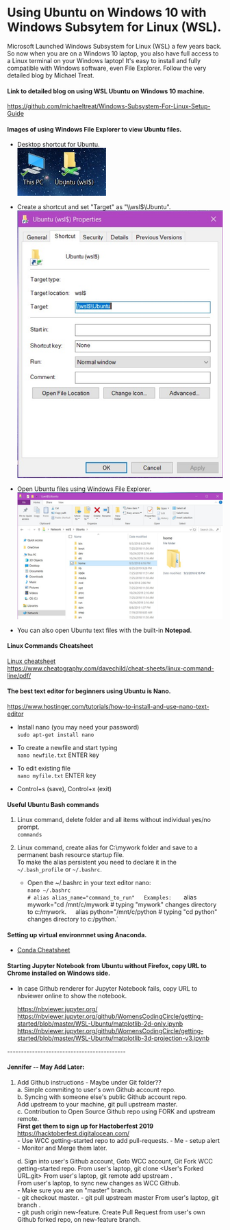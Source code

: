 # Using Ubuntu on Windows 10 with Windows Subsytem for Linux (WSL).  

Microsoft Launched Windows Subsystem for Linux (WSL) a few years back. 
So now when you are on a Windows 10 laptop, you also have full access to a Linux terminal on your Windows laptop! 
It's easy to install and fully compatible with Windows software, even File Explorer.  Follow the very detailed blog by Michael Treat.

#### Link to detailed blog on using WSL Ubuntu on Windows 10 machine.  

https://github.com/michaeltreat/Windows-Subsystem-For-Linux-Setup-Guide  

  
#### Images of using Windows File Explorer to view Ubuntu files.  

 - Desktop shortcut for Ubuntu.  
   ![shortcuts](img-shortcut.jpg)  

     
 - Create a shortcut and set "Target" as "\\\wsl$\Ubuntu".  
   ![Shortcut Properties view](img-shortcut-properties.jpg)  

   
 - Open Ubuntu files using Windows File Explorer.   
   ![Ubuntu folder in File Explorer](img-file-explorer.jpg)    

   
 - You can also open Ubuntu text files with the built-in **Notepad**.  

#### Linux Commands Cheatsheet  

[Linux cheatsheet](davechild_linux-command-line.pdf)  
https://www.cheatography.com/davechild/cheat-sheets/linux-command-line/pdf/  

#### The best text editor for beginners using Ubuntu is Nano.  

https://www.hostinger.com/tutorials/how-to-install-and-use-nano-text-editor  

 - Install nano (you may need your password)   
   ```sudo apt-get install nano ```  
   
 - To create a newfile and start typing   
   ```nano newfile.txt``` ENTER key  

 - To edit existing file   
   ```nano myfile.txt``` ENTER key   
 
 - Control+s (save), Control+x (exit)  

#### Useful Ubuntu Bash commands  

 1. Linux command, delete folder and all items without individual yes/no prompt.  
    `commands`
 
 1. Linux command, create alias for C:\mywork folder and save to a permanent bash resource startup file.    
    To make the alias persistent you need to declare it in the `~/.bash_profile` or `~/.bashrc`.  
     * Open the ~/.bashrc in your text editor nano:  
       `nano ~/.bashrc`  
       `# alias alias_name="command_to_run"  
       Examples:   
       `alias mywork="cd /mnt/c/mywork  # typing "mywork" changes directory to c:/mywork.`  
       `alias python="/mnt/c/python  # typing "cd python" changes directory to c:/python.`  

#### Setting up virtual environmnet using Anaconda. 
 - [Conda Cheatsheet](conda-cheatsheet.pdf)

#### Starting Jupyter Notebook from Ubuntu without Firefox, copy URL to Chrome installed on Windows side.  

 * In case Github renderer for Jupyter Notebook fails, copy URL to nbviewer online to show the notebook.  
 
    https://nbviewer.jupyter.org/  
    https://nbviewer.jupyter.org/github/WomensCodingCircle/getting-started/blob/master/WSL-Ubuntu/matplotlib-2d-only.ipynb  
    https://nbviewer.jupyter.org/github/WomensCodingCircle/getting-started/blob/master/WSL-Ubuntu/matplotlib-3d-projection-v3.ipynb  
   

\-------------------------------------------  

#### Jennifer -- May Add Later:  
 
 1. Add Github instructions - Maybe under Git folder??  
    a. Simple commiting to user's own Github account repo.  
    b. Syncing with someone else's public Github account repo.  
       Add upstream to your machine, git pull upstream master.   
    c. Contribution to Open Source Github repo using FORK and upstream remote.  
       **First get them to sign up for Hactoberfest 2019**
       https://hacktoberfest.digitalocean.com/  
        - Use WCC getting-started repo to add pull-requests. 
        - Me - setup alert - Monitor and Merge them later.  
        
    d. Sign into user's Github account, Goto WCC account, Git Fork WCC getting-started repo.
       From user's laptop, git clone <User's Forked URL.git>
       From user's laptop, git remote add upstream <WCC getting-started repo.git>.  
       From user's laptop, to sync new changes as WCC Github.  
        - Make sure you are on "master" branch.  
        -  git checkout master. 
        -  git pull upstream master
       From user's laptop, git branch <new-feature>.  
        - git push origin new-feature. 
       Create Pull Request from user's own Github forked repo, on new-feature branch.  
 

    
